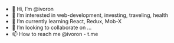 - 👋 Hi, I’m @ivoron
- 👀 I’m interested in web-development, investing, traveling, health
- 🌱 I’m currently learning React, Redux, Mob-X
- 💞️ I’m looking to collaborate on ...
- 📫 How to reach me @ivoron - t.me

<!---
ivoron/ivoron is a ✨ special ✨ repository because its `README.md` (this file) appears on your GitHub profile.
You can click the Preview link to take a look at your changes.
--->
